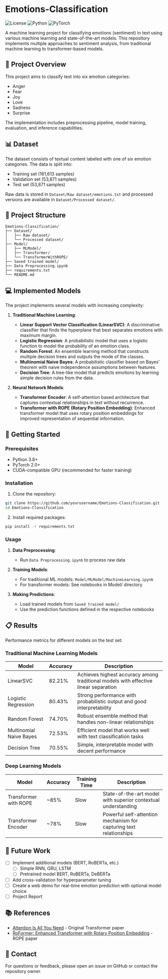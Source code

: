 # Emotions-Classification

![License](https://img.shields.io/badge/license-MIT-blue.svg)
![Python](https://img.shields.io/badge/python-3.8%2B-blue)
![PyTorch](https://img.shields.io/badge/PyTorch-2.0%2B-red)

A machine learning project for classifying emotions (sentiment) in text using various machine learning and state-of-the-art models. This repository implements multiple approaches to sentiment analysis, from traditional machine learning to transformer-based models.

## 🎯 Project Overview

This project aims to classify text into six emotion categories:
- Anger
- Fear
- Joy
- Love
- Sadness
- Surprise

The implementation includes preprocessing pipeline, model training, evaluation, and inference capabilities.

## 📊 Dataset

The dataset consists of textual content labeled with one of six emotion categories. The data is split into:
- Training set (161,613 samples)
- Validation set (53,871 samples)
- Test set (53,871 samples)

Raw data is stored in `Dataset/Raw dataset/emotions.txt` and processed versions are available in `Dataset/Processed dataset/`.

## 🧬 Project Structure

```
Emotions-Classification/
├── Dataset/
│   ├── Raw dataset/
│   └── Processed dataset/
├── Model/
│   ├── MLModel/
│   ├── Transformer/
│   └── TransformerWithROPE/
├── Saved trained model/
├── Data Preprocessing.ipynb
├── requirements.txt
└── README.md
```

## 💻 Implemented Models

The project implements several models with increasing complexity:

1. **Traditional Machine Learning**:
   - **Linear Support Vector Classification (LinearSVC)**: A discriminative classifier that finds the hyperplane that best separates emotions with maximum margin.
   - **Logistic Regression**: A probabilistic model that uses a logistic function to model the probability of an emotion class.
   - **Random Forest**: An ensemble learning method that constructs multiple decision trees and outputs the mode of the classes.
   - **Multinomial Naive Bayes**: A probabilistic classifier based on Bayes' theorem with naive independence assumptions between features.
   - **Decision Tree**: A tree-like model that predicts emotions by learning simple decision rules from the data.

2. **Neural Network Models**:
   - **Transformer Encoder**: A self-attention based architecture that captures contextual relationships in text without recurrence.
   - **Transformer with ROPE (Rotary Position Embedding)**: Enhanced transformer model that uses rotary position embeddings for improved representation of sequential information.

## 🚀 Getting Started

### Prerequisites

- Python 3.8+
- PyTorch 2.0+
- CUDA-compatible GPU (recommended for faster training)

### Installation

1. Clone the repository:
```bash
git clone https://github.com/yourusername/Emotions-Classification.git
cd Emotions-Classification
```

2. Install required packages:
```bash
pip install -r requirements.txt
```

### Usage

1. **Data Preprocessing**:
   - Run `Data Preprocessing.ipynb` to process raw data

2. **Training Models**:
   - For traditional ML models: `Model/MLModel/MachineLearning.ipynb`
   - For transformer models: See notebooks in Model/ directory

3. **Making Predictions**:
   - Load trained models from `Saved trained model/`
   - Use the prediction functions defined in the respective notebooks

## 📋 Results

Performance metrics for different models on the test set:

### Traditional Machine Learning Models

| Model | Accuracy | Description |
|-------|----------|-------------|
| LinearSVC | 82.21% | Achieves highest accuracy among traditional models with effective linear separation |
| Logistic Regression | 80.43% | Strong performance with probabilistic output and good interpretability |
| Random Forest | 74.70% | Robust ensemble method that handles non-linear relationships |
| Multinomial Naive Bayes | 72.53% | Efficient model that works well with text classification tasks |
| Decision Tree | 70.55% | Simple, interpretable model with decent performance |

### Deep Learning Models

| Model | Accuracy | Training Time | Description |
|-------|----------|---------------|-------------|
| Transformer with ROPE | ~85% | Slow | State-of-the-art model with superior contextual understanding |
| Transformer Encoder | ~78% | Slow | Powerful self-attention mechanism for capturing text relationships |

## 🔮 Future Work

- [ ] Implement additional models (BERT, RoBERTa, etc.)
   - [ ] Simple RNN, GRU, LSTM 
   - [ ] Pretrained model BERT, RoBERTa, DeBERTa
- [ ] Add cross-validation for hyperparameter tuning
- [ ] Create a web demo for real-time emotion prediction with optional model choice
- [ ] Project Report 

## 📚 References

- [Attention Is All You Need](https://arxiv.org/abs/1706.03762) - Original Transformer paper
- [RoFormer: Enhanced Transformer with Rotary Position Embedding](https://arxiv.org/abs/2104.09864) - ROPE paper


## 📧 Contact

For questions or feedback, please open an issue on GitHub or contact the repository owner.
